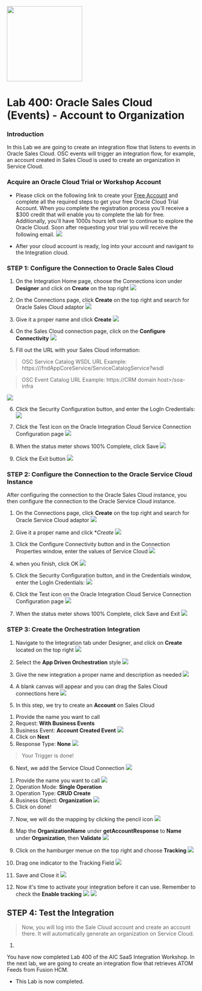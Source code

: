 <img class="float-right" src="images/j2c-logo.png" width="200">

# Lab 400: Oracle Sales Cloud (Events) - Account to Organization 

### Introduction

In this Lab we are going to create an integration flow that listens to events in Oracle Sales Cloud. OSC events will trigger an integration flow, for example, an account created in Sales Cloud is used to create an organization in Service Cloud.

### Acquire an Oracle Cloud Trial or Workshop Account

- Please click on the following link to create your <a href="https://cloud.oracle.com/tryit" target="_trial">Free Account</a> and complete all the required steps to get your free Oracle Cloud Trial Account. When you complete the registration process you'll receive a $300 credit that will enable you to complete the lab for free.  Additionally, you'll have 1000s hours left over to continue to explore the Oracle Cloud. Soon after requesting your trial you will receive the following email.
  ![](images/updated400/Trail.png)

- After your cloud account is ready, log into your account and navigant to the Integration cloud.


### STEP 1: Configure the Connection to Oracle Sales Cloud 

1. On the Integration Home page, choose the Connections icon under **Designer** and click on **Create** on the top right
 ![](images/updated400/41.png)
 
2. On the Connections page, click **Create** on the top right and search for Oracle Sales Cloud adaptor
 ![](images/updated400/1.png)

3. Give it a proper name and click **Create**
 ![](images/updated400/2.png)

4. On the Sales Cloud connection page, click on the **Configure Connectivity**
 ![](images/updated400/42.png)
 
5. Fill out the URL with your Sales Cloud information:
 
> OSC Service Catalog WSDL URL Example: https://<common domain host>/fndAppCoreService/ServiceCatalogService?wsdl

> OSC Event Catalog URL Example: https://CRM domain host>/soa-infra
 
 ![](images/updated400/31.png)

6. Click the Security Configuration button, and enter the LogIn Credentials:
 ![](images/updated400/30.png)
 
7. Click the Test icon on the Oracle Integration Cloud Service Connection Configuration page
 ![](images/updated400/32.png)

8. When the status meter shows 100% Complete, click Save
 ![](images/updated400/33.png)
 
9. Click the Exit button
 ![](images/updated400/34.png)

### STEP 2: Configure the Connection to the Oracle Service Cloud Instance

After configuring the connection to the Oracle Sales Cloud instance, you then configure the connection to the Oracle Service Cloud instance.

1. On the Connections page, click **Create** on the top right and search for Oracle Service Cloud adaptor
 ![](images/updated400/3.png)

2. Give it a proper name and click **Create*
 ![](images/updated400/4.png)

3. Click the Configure Connectivity button and in the Connection Properties window, enter the values of Service Cloud
 ![](images/updated400/35.png)

4. when you finish, click OK
 ![](images/updated400/20.png)

5. Click the Security Configuration button, and in the Credentials window, enter the LogIn Credentials:
 ![](images/updated400/21.png)

6. Click the Test icon on the Oracle Integration Cloud Service Connection Configuration page
 ![](images/updated400/22.png)

7. When the status meter shows 100% Complete, click Save and Exit
 ![](images/updated400/27.png)

### STEP 3: Create the Orchestration Integration

1. Navigate to the Integration tab under Designer, and click on **Create** located on the top right
![](images/updated400/5.png)

2. Select the **App Driven Orchestration** style 
 ![](images/updated400/6.png)

3. Give the new integration a proper name and description as needed
 ![](images/updated400/7.png)

4. A blank canvas will appear and you can drag the Sales Cloud connections here
 ![](images/updated400/8.png)

5. In this step, we try to create an **Account** on Sales Cloud 
1) Provide the name you want to call 
2) Request: **With Business Events**
3) Business Event: **Account Created Event**
 ![](images/updated400/9.png)
4) Click on **Next**
5) Response Type: **None**
 ![](images/updated400/10.png)

> Your Trigger is done!

6. Next, we add the Service Cloud Connection 
 ![](images/updated400/11.png)
1) Provide the name you want to call
 ![](images/updated400/12.png)
2) Operation Mode: **Single Operation**
3) Operation Type: **CRUD  Create**
4) Business Object: **Organization**
 ![](images/updated400/13.png)
5) Click on done!

7. Now, we will do the mapping by clicking the pencil icon
 ![](images/updated400/14.png)

8. Map the **OrganizationName** under **getAccountResponse** to **Name** under **Organization**, then **Validate**
 ![](images/updated400/15.png)

9. Click on the hamburger menue on the top right and choose **Tracking**
 ![](images/updated400/16.png)

10. Drag one indicator to the Tracking Field
 ![](images/updated400/17.png)

11. Save and Close it
 ![](images/updated400/xx.png)

12. Now it's time to activate your integration before it can use. Remember to check the **Enable tracking**
 ![](images/updated400/18.png)
 ![](images/updated400/19.png)


## STEP 4: Test the Integration 
> Now, you will log into the Sale Cloud account and create an account there. It will automatically generate an organization on Service Cloud.

1. 

You have now completed Lab 400 of the AIC SaaS Integration Workshop. In the next lab, we are going to create an integration flow that retrieves ATOM Feeds from Fusion HCM.

- This Lab is now completed.
